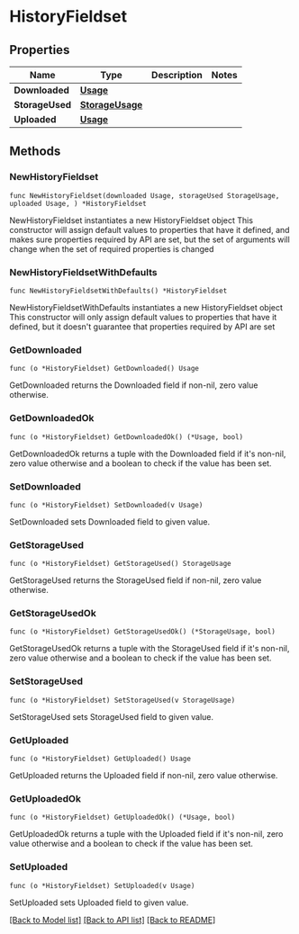 # HistoryFieldset

## Properties

Name | Type | Description | Notes
------------ | ------------- | ------------- | -------------
**Downloaded** | [**Usage**](Usage.md) |  | 
**StorageUsed** | [**StorageUsage**](StorageUsage.md) |  | 
**Uploaded** | [**Usage**](Usage.md) |  | 

## Methods

### NewHistoryFieldset

`func NewHistoryFieldset(downloaded Usage, storageUsed StorageUsage, uploaded Usage, ) *HistoryFieldset`

NewHistoryFieldset instantiates a new HistoryFieldset object
This constructor will assign default values to properties that have it defined,
and makes sure properties required by API are set, but the set of arguments
will change when the set of required properties is changed

### NewHistoryFieldsetWithDefaults

`func NewHistoryFieldsetWithDefaults() *HistoryFieldset`

NewHistoryFieldsetWithDefaults instantiates a new HistoryFieldset object
This constructor will only assign default values to properties that have it defined,
but it doesn't guarantee that properties required by API are set

### GetDownloaded

`func (o *HistoryFieldset) GetDownloaded() Usage`

GetDownloaded returns the Downloaded field if non-nil, zero value otherwise.

### GetDownloadedOk

`func (o *HistoryFieldset) GetDownloadedOk() (*Usage, bool)`

GetDownloadedOk returns a tuple with the Downloaded field if it's non-nil, zero value otherwise
and a boolean to check if the value has been set.

### SetDownloaded

`func (o *HistoryFieldset) SetDownloaded(v Usage)`

SetDownloaded sets Downloaded field to given value.


### GetStorageUsed

`func (o *HistoryFieldset) GetStorageUsed() StorageUsage`

GetStorageUsed returns the StorageUsed field if non-nil, zero value otherwise.

### GetStorageUsedOk

`func (o *HistoryFieldset) GetStorageUsedOk() (*StorageUsage, bool)`

GetStorageUsedOk returns a tuple with the StorageUsed field if it's non-nil, zero value otherwise
and a boolean to check if the value has been set.

### SetStorageUsed

`func (o *HistoryFieldset) SetStorageUsed(v StorageUsage)`

SetStorageUsed sets StorageUsed field to given value.


### GetUploaded

`func (o *HistoryFieldset) GetUploaded() Usage`

GetUploaded returns the Uploaded field if non-nil, zero value otherwise.

### GetUploadedOk

`func (o *HistoryFieldset) GetUploadedOk() (*Usage, bool)`

GetUploadedOk returns a tuple with the Uploaded field if it's non-nil, zero value otherwise
and a boolean to check if the value has been set.

### SetUploaded

`func (o *HistoryFieldset) SetUploaded(v Usage)`

SetUploaded sets Uploaded field to given value.



[[Back to Model list]](../README.md#documentation-for-models) [[Back to API list]](../README.md#documentation-for-api-endpoints) [[Back to README]](../README.md)


